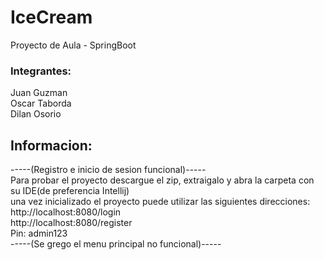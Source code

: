 # IceCream
Proyecto de Aula - SpringBoot<br>
<h3>Integrantes:</h3>
Juan Guzman<br>
Oscar Taborda<br>
Dilan Osorio
<h2>Informacion:</h2>
-----(Registro e inicio de sesion funcional)-----<br>
Para probar el proyecto descargue el zip, extraigalo y abra la carpeta con su IDE(de preferencia Intellij)<br>
una vez inicializado el proyecto puede utilizar las siguientes direcciones:<br>
http://localhost:8080/login<br>
http://localhost:8080/register<br>
Pin: admin123<br>
-----(Se grego el menu principal no funcional)-----<br>
